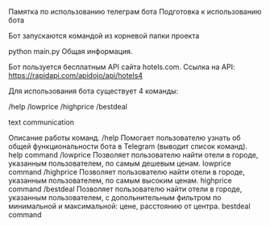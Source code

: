 Памятка по использованию телеграм бота 
Подготовка к использованию бота


Бот запускаются командой из корневой папки проекта

python main.py
Общая информация.

Бот пользуется бесплатным API сайта hotels.com.
Ссылка на API: https://rapidapi.com/apidojo/api/hotels4

Для использования бота существует 4 команды:

/help
/lowprice
/highprice
/bestdeal

text communication


Описание работы команд.
/help
Помогает пользователю узнать об общей функциональности бота в Telegram (выводит список команд).
help command
/lowprice
Позволяет пользователю найти отели в городе, указанным пользователем, по самым дешевым ценам.
lowprice command
/highprice
Позволяет пользователю найти отели в городе, указанным пользователем, по самым высоким ценам.
highprice command
/bestdeal
Позволяет пользователю найти отели в городе, указанным пользователем, с допольнительным фильтром по минимальной и максимальной: цене, расстоянию от центра.
bestdeal command